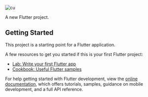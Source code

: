 ![cu](https://github.com/hanisetiani08/UAS_06TPLM002_201011401657/assets/132822009/ac5eb7b4-4f12-447d-8e21-47fbc7750b5a)



A new Flutter project.

## Getting Started

This project is a starting point for a Flutter application.

A few resources to get you started if this is your first Flutter project:

- [Lab: Write your first Flutter app](https://docs.flutter.dev/get-started/codelab)
- [Cookbook: Useful Flutter samples](https://docs.flutter.dev/cookbook)

For help getting started with Flutter development, view the
[online documentation](https://docs.flutter.dev/), which offers tutorials,
samples, guidance on mobile development, and a full API reference.
